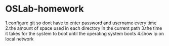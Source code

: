 # OSLab-homework


1.configure git so dont have to enter password and username every time
2.the amount of space used in each directory in the current path
3.the time it takes for the system to boot until the operating system boots
4.show ip on local network
